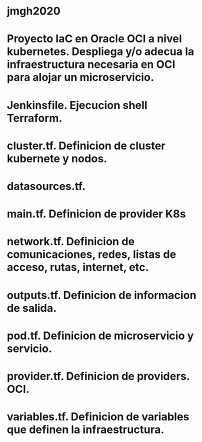 # jmgh2020
# Proyecto IaC en Oracle OCI a nivel kubernetes. Despliega y/o adecua la infraestructura necesaria en OCI para alojar un microservicio.
# Jenkinsfile. Ejecucion shell Terraform.
# cluster.tf.  Definicion de cluster kubernete y nodos.
# datasources.tf. 
# main.tf. Definicion de provider K8s
# network.tf.  Definicion de comunicaciones, redes, listas de acceso, rutas, internet, etc.
# outputs.tf.  Definicion de informacion de salida.
# pod.tf. Definicion de microservicio y servicio.
# provider.tf. Definicion de providers. OCI.
# variables.tf. Definicion de variables que definen la infraestructura.
